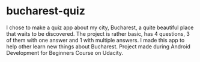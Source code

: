 # bucharest-quiz
I chose to make a quiz app about my city, Bucharest, a quite beautiful place that waits to be discovered. The project is rather basic, has 4 questions, 3 of them with one answer and 1 with multiple answers. I made this app to help other learn new things about Bucharest. Project made during Android Development for Beginners Course on Udacity.
